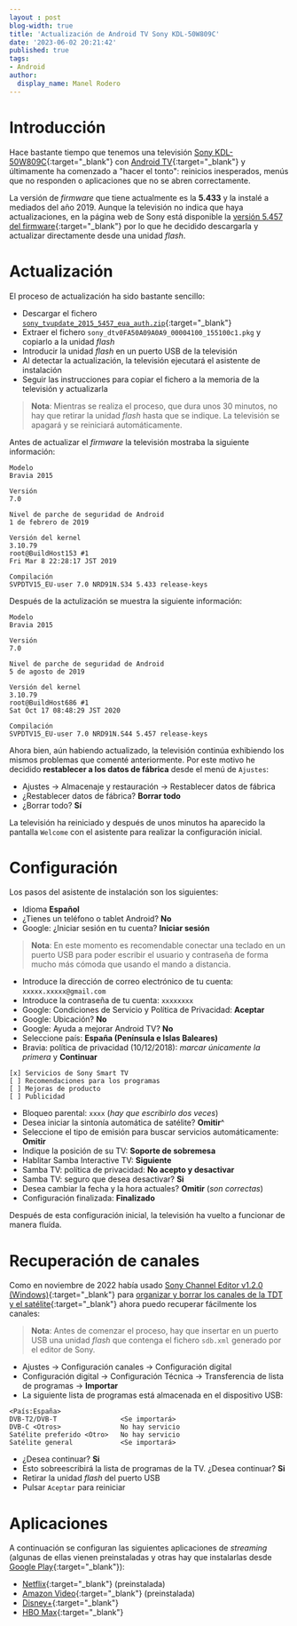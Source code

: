 ```yaml
---
layout : post
blog-width: true
title: 'Actualización de Android TV Sony KDL-50W809C'
date: '2023-06-02 20:21:42'
published: true
tags:
- Android
author:
  display_name: Manel Rodero
---
```


# Introducción

Hace bastante tiempo que tenemos una televisión [Sony KDL-50W809C](https://www.sony.es/electronics/support/televisions-projectors-lcd-tvs-android-/kdl-50w809c){:target="_blank"} con [Android TV](https://www.android.com/intl/es_es/tv/){:target="_blank"} y últimamente ha comenzado a "hacer el tonto": reinicios inesperados, menús que no responden o aplicaciones que no se abren correctamente.

La versión de _firmware_ que tiene actualmente es la **5.433** y la instalé a mediados del año 2019. Aunque la televisión no indica que haya actualizaciones, en la página web de Sony está disponible la [versión 5.457 del firmware](https://www.sony.es/electronics/support/lcd-tvs-android-w75xc_w80xc-series/kdl-50w809c/software/00259461){:target="_blank"} por lo que he decidido descargarla y actualizar directamente desde una unidad _flash_.

# Actualización

El proceso de actualización ha sido bastante sencillo:

* Descargar el fichero [`sony_tvupdate_2015_5457_eua_auth.zip`](https://tv.update.sony.net/OND/0000/eu/main/PS116288/sony_tvupdate_2015_5457_eua_auth.zip){:target="_blank"}
* Extraer el fichero `sony_dtv0FA50A09A0A9_00004100_155100c1.pkg` y copiarlo a la unidad _flash_
* Introducir la unidad _flash_ en un puerto USB de la televisión
* Al detectar la actualización, la televisión ejecutará el asistente de instalación
* Seguir las instrucciones para copiar el fichero a la memoria de la televisión y actualizarla

> **Nota**: Mientras se realiza el proceso, que dura unos 30 minutos, no hay que retirar la unidad _flash_ hasta que se indique. La televisión se apagará y se reiniciará automáticamente.

Antes de actualizar el _firmware_ la televisión mostraba la siguiente información:

```plaintext
Modelo
Bravia 2015

Versión
7.0

Nivel de parche de seguridad de Android
1 de febrero de 2019

Versión del kernel
3.10.79
root@BuildHost153 #1
Fri Mar 8 22:28:17 JST 2019

Compilación
SVPDTV15_EU-user 7.0 NRD91N.S34 5.433 release-keys
```

Después de la actulización se muestra la siguiente información:

```plaintext
Modelo
Bravia 2015

Versión
7.0

Nivel de parche de seguridad de Android
5 de agosto de 2019

Versión del kernel
3.10.79
root@BuildHost686 #1
Sat Oct 17 08:48:29 JST 2020

Compilación
SVPDTV15_EU-user 7.0 NRD91N.S44 5.457 release-keys
```

Ahora bien, aún habiendo actualizado, la televisión continúa exhibiendo los mismos problemas que comenté anteriormente. Por este motivo he decidido **restablecer a los datos de fábrica** desde el menú de `Ajustes`:

* Ajustes &rarr; Almacenaje y restauración &rarr; Restablecer datos de fábrica
* ¿Restablecer datos de fábrica? **Borrar todo**
* ¿Borrar todo? **Sí**

La televisión ha reiniciado y después de unos minutos ha aparecido la pantalla `Welcome` con el asistente para realizar la configuración inicial.

# Configuración

Los pasos del asistente de instalación son los siguientes:

* Idioma **Español**
* ¿Tienes un teléfono o tablet Android? **No**
* Google: ¿Iniciar sesión en tu cuenta? **Iniciar sesión**

> **Nota**: En este momento es recomendable conectar una teclado en un puerto USB para poder escribir el usuario y contraseña de forma mucho más cómoda que usando el mando a distancia.

* Introduce la dirección de correo electrónico de tu cuenta: `xxxxx.xxxxx@gmail.com`
* Introduce la contraseña de tu cuenta: `xxxxxxxx`
* Google: Condiciones de Servicio y Política de Privacidad: **Aceptar**
* Google: Ubicación? **No**
* Google: Ayuda a mejorar Android TV? **No**
* Seleccione país: **España (Península e Islas Baleares)**
* Bravia: política de privacidad (10/12/2018): _marcar únicamente la primera_ y **Continuar**

```plaintext
[x] Servicios de Sony Smart TV
[ ] Recomendaciones para los programas
[ ] Mejoras de producto
[ ] Publicidad
```

* Bloqueo parental: `xxxx` (_hay que escribirlo dos veces_)
* Desea iniciar la sintonía automática de satélite? **Omitir**^
* Seleccione el tipo de emisión para buscar servicios automáticamente: **Omitir**
* Indique la posición de su TV: **Soporte de sobremesa**
* Hablitar Samba Interactive TV: **Siguiente**
* Samba TV: política de privacidad: **No acepto y desactivar**
* Samba TV: seguro que desea desactivar? **Si**
* Desea cambiar la fecha y la hora actuales? **Omitir** (_son correctas_)
* Configuración finalizada: **Finalizado**

Después de esta configuración inicial, la televisión ha vuelto a funcionar de manera fluída.

# Recuperación de canales

Como en noviembre de 2022 había usado [Sony Channel Editor v1.2.0 (Windows)](https://www.sony.es/electronics/support/lcd-tvs-android-w75xc_w80xc-series/kdl-50w809c/software/00294444){:target="_blank"} para [organizar y borrar los canales de la TDT y el satélite](https://twitter.com/manelrodero/status/1587443954865377284){:target="_blank"} ahora puedo recuperar fácilmente los canales:

> **Nota**: Antes de comenzar el proceso, hay que insertar en un puerto USB una unidad _flash_ que contenga el fichero `sdb.xml` generado por el editor de Sony.

* Ajustes &rarr; Configuración canales &rarr; Configuración digital
* Configuración digital &rarr; Configuración Técnica &rarr; Transferencia de lista de programas &rarr; **Importar**
* La siguiente lista de programas está almacenada en el dispositivo USB:

```plaintext
<País:España>
DVB-T2/DVB-T                <Se importará>
DVB-C <Otros>               No hay servicio
Satélite preferido <Otro>   No hay servicio
Satélite general            <Se importará>
```

* ¿Desea continuar? **Si**
* Esto sobreescribirá la lista de programas de la TV. ¿Desea continuar? **Si**
* Retirar la unidad _flash_ del puerto USB
* Pulsar `Aceptar` para reiniciar

# Aplicaciones

A continuación se configuran las siguientes aplicaciones de _streaming_ (algunas de ellas vienen preinstaladas y otras hay que instalarlas desde [Google Play](https://play.google.com/){:target="_blank"}):

* [Netflix](https://www.netflix.com/es/){:target="_blank"} (preinstalada)
* [Amazon Video](https://www.primevideo.com/){:target="_blank"} (preinstalada)
* [Disney+](https://www.disneyplus.com/es-es){:target="_blank"}
* [HBO Max](https://play.hbomax.com/){:target="_blank"}
